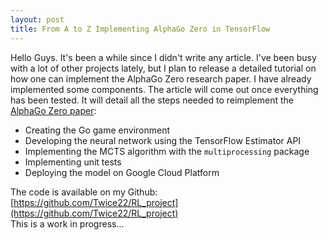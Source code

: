 ```yaml
---
layout: post
title: From A to Z Implementing AlphaGo Zero in TensorFlow
---
```


Hello Guys. It's been a while since I didn't write any article. I've been busy with a lot of other projects lately,
but I plan to release a detailed tutorial on how one can implement the AlphaGo Zero research paper. I have already implemented some components. The article will come out once everything has been tested. It will detail all the steps
needed to reimplement the [AlphaGo Zero paper](https://deepmind.com/documents/119/agz_unformatted_nature.pdf):
- Creating the Go game environment
- Developing the neural network using the TensorFlow Estimator API
- Implementing the MCTS algorithm with the `multiprocessing` package
- Implementing unit tests
- Deploying the model on Google Cloud Platform

The code is available on my Github: [https://github.com/Twice22/RL_project](https://github.com/Twice22/RL_project)  
This is a work in progress... 